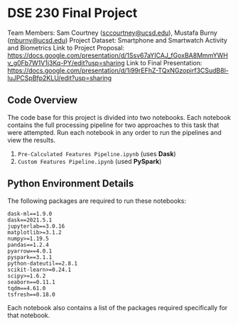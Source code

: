 # DSE 230 Final Project

Team Members: Sam Courtney (sccourtney@ucsd.edu), Mustafa Burny (mburny@ucsd.edu)
Project Dataset: Smartphone and Smartwatch Activity and Biometrics
Link to Project Proposal: https://docs.google.com/presentation/d/1Ssv67aYICAJ_fGoxBA8MmmYWHv_g0Fb7W1V1j3Kq-PY/edit?usp=sharing
Link to Final Presentation: https://docs.google.com/presentation/d/1i99rEFhZ-TQxNGzopirf3CSudB8l-luJPCSpBfp2KLU/edit?usp=sharing

## Code Overview
The code base for this project is divided into two notebooks. Each notebook contains the full processing pipeline for two approaches to this task that were attempted. Run each notebook in any order to run the pipelines and view the results.

1. `Pre-Calculated Features Pipeline.ipynb` (uses **Dask**)
2. `Custom Features Pipeline.ipynb` (used **PySpark**)

## Python Environment Details
The following packages are required to run these notebooks:

```
dask-ml==1.9.0
dask==2021.5.1
jupyterlab==3.0.16
matplotlib>=3.1.2
numpy>=1.19.5
pandas==1.2.4
pyarrow==4.0.1
pyspark==3.1.1
python-dateutil==2.8.1
scikit-learn>=0.24.1
scipy>=1.6.2
seaborn==0.11.1
tqdm==4.61.0
tsfresh==0.18.0
```

Each notebook also contains a list of the packages required specifically for that notebook.